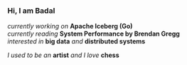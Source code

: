 ### Hi, I am Badal
*currently working on* **Apache Iceberg (Go)**<br>
*currently reading* **System Performance by Brendan Gregg**<br>
*interested in* **big data** *and* **distributed systems**<br>

*I used to be an* **artist** *and I love* **chess**<br>
